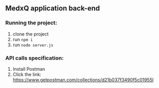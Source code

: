 ## MedxQ application back-end

### Running the project:
1. clone the project
2. run `npm i`
3. run `node server.js`

### API calls specification:
1. Install Postman
2. Click the link: https://www.getpostman.com/collections/d21b037f3490f5c01955l
